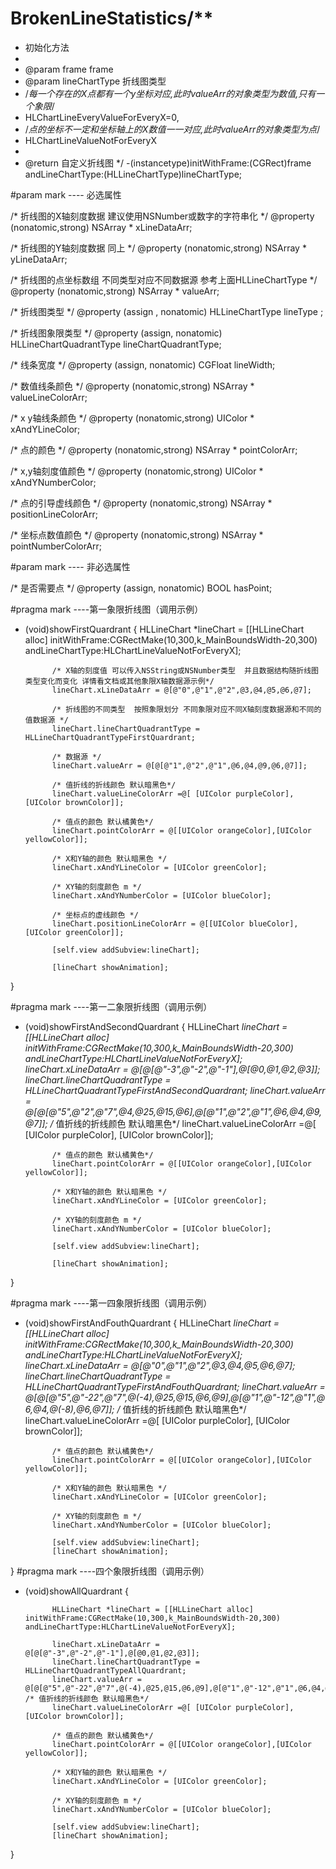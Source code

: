 # BrokenLineStatistics/**
*  初始化方法
*
*  @param frame         frame
*  @param lineChartType 折线图类型
*  /*每一个存在的X点都有一个y坐标对应,此时valueArr的对象类型为数值,只有一个象限*/
*  HLChartLineEveryValueForEveryX=0,
*  /*点的坐标不一定和坐标轴上的X数值一一对应,此时valueArr的对象类型为点*/
*  HLChartLineValueNotForEveryX
*
*  @return 自定义折线图
*/
-(instancetype)initWithFrame:(CGRect)frame andLineChartType:(HLLineChartType)lineChartType;

#param mark ---- 必选属性
  
/*         折线图的X轴刻度数据 建议使用NSNumber或数字的字符串化                */
@property (nonatomic,strong) NSArray * xLineDataArr;


/*         折线图的Y轴刻度数据 同上                */
@property (nonatomic,strong) NSArray * yLineDataArr;


/*         折线图的点坐标数组 不同类型对应不同数据源  参考上面HLLineChartType       */
@property (nonatomic,strong) NSArray * valueArr;


/*         折线图类型          */
@property (assign , nonatomic) HLLineChartType  lineType ;


/*         折线图象限类型          */
@property (assign, nonatomic) HLLineChartQuadrantType  lineChartQuadrantType;


/*         线条宽度          */
@property (assign, nonatomic) CGFloat lineWidth;


/*         数值线条颜色          */
@property (nonatomic,strong) NSArray * valueLineColorArr;


/*         x y轴线条颜色          */
@property (nonatomic,strong) UIColor * xAndYLineColor;


/*         点的颜色          */
@property (nonatomic,strong) NSArray * pointColorArr;


/*         x,y轴刻度值颜色          */
@property (nonatomic,strong) UIColor * xAndYNumberColor;


/*         点的引导虚线颜色          */
@property (nonatomic,strong) NSArray * positionLineColorArr;


/*         坐标点数值颜色          */
@property (nonatomic,strong) NSArray * pointNumberColorArr;

#param mark ---- 非必选属性

/*         是否需要点          */
@property (assign, nonatomic) BOOL hasPoint;







#pragma mark ----第一象限折线图（调用示例）

- (void)showFirstQuardrant
{
			HLLineChart *lineChart = [[HLLineChart alloc] initWithFrame:CGRectMake(10,300,k_MainBoundsWidth-20,300) andLineChartType:HLChartLineValueNotForEveryX];

			/* X轴的刻度值 可以传入NSString或NSNumber类型  并且数据结构随折线图类型变化而变化 详情看文档或其他象限X轴数据源示例*/
			lineChart.xLineDataArr = @[@"0",@"1",@"2",@3,@4,@5,@6,@7];

			/* 折线图的不同类型  按照象限划分 不同象限对应不同X轴刻度数据源和不同的值数据源 */
			lineChart.lineChartQuadrantType = HLLineChartQuadrantTypeFirstQuardrant;

			/* 数据源 */
			lineChart.valueArr = @[@[@"1",@"2",@"1",@6,@4,@9,@6,@7]];

			/* 值折线的折线颜色 默认暗黑色*/
			lineChart.valueLineColorArr =@[ [UIColor purpleColor], [UIColor brownColor]];

			/* 值点的颜色 默认橘黄色*/
			lineChart.pointColorArr = @[[UIColor orangeColor],[UIColor yellowColor]];

			/* X和Y轴的颜色 默认暗黑色 */
			lineChart.xAndYLineColor = [UIColor greenColor];

			/* XY轴的刻度颜色 m */
			lineChart.xAndYNumberColor = [UIColor blueColor];

			/* 坐标点的虚线颜色 */
			lineChart.positionLineColorArr = @[[UIColor blueColor],[UIColor greenColor]];

			[self.view addSubview:lineChart];

			[lineChart showAnimation];

}

#pragma mark ----第一二象限折线图（调用示例）


- (void)showFirstAndSecondQuardrant
{
			HLLineChart *lineChart = [[HLLineChart alloc] initWithFrame:CGRectMake(10,300,k_MainBoundsWidth-20,300) andLineChartType:HLChartLineValueNotForEveryX];
			lineChart.xLineDataArr = @[@[@"-3",@"-2",@"-1"],@[@0,@1,@2,@3]];
			lineChart.lineChartQuadrantType = HLLineChartQuadrantTypeFirstAndSecondQuardrant;
			lineChart.valueArr = @[@[@"5",@"2",@"7",@4,@25,@15,@6],@[@"1",@"2",@"1",@6,@4,@9,@7]];
			/* 值折线的折线颜色 默认暗黑色*/
			lineChart.valueLineColorArr =@[ [UIColor purpleColor], [UIColor brownColor]];

			/* 值点的颜色 默认橘黄色*/
			lineChart.pointColorArr = @[[UIColor orangeColor],[UIColor yellowColor]];

			/* X和Y轴的颜色 默认暗黑色 */
			lineChart.xAndYLineColor = [UIColor greenColor];

			/* XY轴的刻度颜色 m */
			lineChart.xAndYNumberColor = [UIColor blueColor];

			[self.view addSubview:lineChart];

			[lineChart showAnimation];

}

#pragma mark ----第一四象限折线图（调用示例）


- (void)showFirstAndFouthQuardrant
{
			HLLineChart *lineChart = [[HLLineChart alloc] initWithFrame:CGRectMake(10,300,k_MainBoundsWidth-20,300) andLineChartType:HLChartLineValueNotForEveryX];
			lineChart.xLineDataArr = @[@"0",@"1",@"2",@3,@4,@5,@6,@7];
			lineChart.lineChartQuadrantType = HLLineChartQuadrantTypeFirstAndFouthQuardrant;
			lineChart.valueArr = @[@[@"5",@"-22",@"7",@(-4),@25,@15,@6,@9],@[@"1",@"-12",@"1",@6,@4,@(-8),@6,@7]];
			/* 值折线的折线颜色 默认暗黑色*/
			lineChart.valueLineColorArr =@[ [UIColor purpleColor], [UIColor brownColor]];

			/* 值点的颜色 默认橘黄色*/
			lineChart.pointColorArr = @[[UIColor orangeColor],[UIColor yellowColor]];

			/* X和Y轴的颜色 默认暗黑色 */
			lineChart.xAndYLineColor = [UIColor greenColor];

			/* XY轴的刻度颜色 m */
			lineChart.xAndYNumberColor = [UIColor blueColor];

			[self.view addSubview:lineChart];
			[lineChart showAnimation];
}
#pragma mark ----四个象限折线图（调用示例）


- (void)showAllQuardrant
{

			HLLineChart *lineChart = [[HLLineChart alloc] initWithFrame:CGRectMake(10,300,k_MainBoundsWidth-20,300) andLineChartType:HLChartLineValueNotForEveryX];

			lineChart.xLineDataArr = @[@[@"-3",@"-2",@"-1"],@[@0,@1,@2,@3]];
			lineChart.lineChartQuadrantType = HLLineChartQuadrantTypeAllQuardrant;
			lineChart.valueArr = @[@[@"5",@"-22",@"7",@(-4),@25,@15,@6,@9],@[@"1",@"-12",@"1",@6,@4,@(-8),@6,@7]];    /* 值折线的折线颜色 默认暗黑色*/
			lineChart.valueLineColorArr =@[ [UIColor purpleColor], [UIColor brownColor]];

			/* 值点的颜色 默认橘黄色*/
			lineChart.pointColorArr = @[[UIColor orangeColor],[UIColor yellowColor]];

			/* X和Y轴的颜色 默认暗黑色 */
			lineChart.xAndYLineColor = [UIColor greenColor];

			/* XY轴的刻度颜色 m */
			lineChart.xAndYNumberColor = [UIColor blueColor];

			[self.view addSubview:lineChart];
			[lineChart showAnimation];
}


